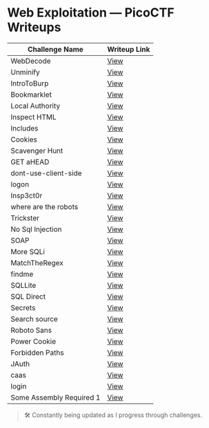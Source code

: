 # Web Exploitation — PicoCTF Writeups



| Challenge Name             | Writeup Link                         |
|---------------------------|--------------------------------------|
| WebDecode                 | [View](./WebDecode)               |
| Unminify                  | [View](./Unminify)                |
| IntroToBurp               | [View](./IntroToBurp)             |
| Bookmarklet               | [View](./Bookmarklet)             |
| Local Authority           | [View](./Local%20Authority)         |
| Inspect HTML              | [View](./Inspect%20HTML)            |
| Includes                  | [View](./Includes)                |
| Cookies                   | [View](./Cookies)                 |
| Scavenger Hunt            | [View](./Scavenger%20Hunt)          |
| GET aHEAD                 | [View](./GET%20aHEAD)               |
| dont-use-client-side      | [View](./dont-use-client-side)    |
| logon                     | [View](./logon)                   |
| Insp3ct0r                 | [View](./Insp3ct0r)               |
| where are the robots      | [View](./where%20are%20the%20robots)    |
| Trickster                 | [View](./Trickster)                  |
| No Sql Injection          | [View](./No%20Sql%20Injection)       |
| SOAP                      | [View](./SOAP)                       |
| More SQLi                 | [View](./More%20SQLi)                |
| MatchTheRegex             | [View](./MatchTheRegex)              |
| findme                    | [View](./findme)                     |
| SQLLite                   | [View](./SQLLite)                    |
| SQL Direct                | [View](./SQL%20Direct)               |
| Secrets                   | [View](./Secrets)                    |
| Search source             | [View](./Search%20source)            |
| Roboto Sans               | [View](./Roboto%20Sans)              |
| Power Cookie              | [View](./Power%20Cookie)             |
| Forbidden Paths           | [View](./Forbidden%20Paths)          |
| JAuth                     | [View](./JAuth)                      |
| caas                      | [View](./caas)                       |
| login                     | [View](./login)                      |             |
| Some Assembly Required 1  | [View](./Some%20Assembly%20Required%201) |

> 🛠️ Constantly being updated as I progress through challenges.
